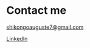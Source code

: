 # Contact me
[shikongoauguste7@gmail.com](mailto:shikongoauguste7@gmail.com?subject=Mail_from_portfolio_website)

[LinkedIn](https://www.linkedin.com/in/auguste-shikongo-78a6742a7/)
